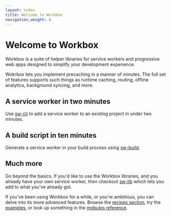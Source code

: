 ```yaml
---
layout: index
title: Welcome to Workbox
navigation_weight: 0
---
```


# Welcome to Workbox

Workbox is a suite of helper libraries for service workers and progressive web
apps designed to simplify your development experience. 

Wokrbox lets you implement precaching in a manner of minutes.
The full set of features supports such things as runtime caching, routing,
offline analytics, background syncing, and more.

## A service worker in two minutes

Use [sw-cli](reference-docs/stable/latest/module-sw-cli.html#main)
to add a service worker to an existing project in under two minutes.

## A build script in ten minutes

Generate a service worker in your build process
using [sw-build](reference-docs/stable/latest/module-sw-build.html#main).

## Much more

Go beyond the basics. If you'd like to use the Workbox libraries, and you
already have your own service worker, then checkout
[sw-lib](reference-docs/stable/latest/module-sw-lib.html#main) which lets
you add to what you've already got.

If you've been using Workbox for a while, or you're
ambitious, you can delve into its more advanced features. Browse the
[recipes section](recipes), try the [examples](examples), or look up
something in the [mobules reference](reference-docs/stable/latest/).
